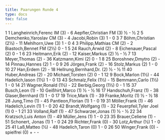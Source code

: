 ```yaml
---
title: Paarungen Runde 4
type: docs
toc: false
---
```


<runde>
1	1	Langheinrich,Ferenc	IM	(3)	-	6	Aepfler,Christian	FM	(3)	½	-	½	 
2	5	Demchenko,Yaroslav	CM	(3)	-	4	Jacobi,Robin		(3)	1	-	0	 
3	7	Böhm,Christian		(2½)	-	11	Mehlhorn,Uwe		(3)	1	-	0	 
4	3	Philipp,Mathias	CM	(2)	-	2	Biastoch,Bennet	FM	(2½)	0	-	1	 
5	24	Rauch,Arwid		(2)	-	8	Eichenauer,Pascal		(2)	0	-	1	 
6	23	Heitmann,Erik		(2)	-	12	Kaiser,Markus		(2)	½	-	½	 
7	13	Meyer,Thomas		(2)	-	36	Katzmann,Kimi		(2)	0	-	1	 
8	25	Boroshnev,Dmytro		(2)	-	14	Pinnau,Hannes		(2)	1	-	0	 
9	26	Jörges,Frank		(2)	-	16	Stolz,Markus		(2)	1	-	0	 
10	27	Han,Erdem		(2)	-	18	Hellrung,Bernhard,Dr.		(2)	½	-	½	 
11	40	Huber,Andreas		(2)	-	20	Michael,Torsten		(2)	0	-	1	 
12	9	Bock,Marlon		(1½)	-	44	Hadelich,Iason		(1½)	1	-	0	 
13	43	Schmalz,Felix		(1½)	-	15	Bemmann,Carlo		(1½)	1	-	0	 
14	21	Wagner,Ronald		(1½)	-	22	Berbig,Georg		(1½)	0	-	1	 
15	37	Busch,Leon		(1)	-	10	Geißhirt,Marco		(1)	½	-	½	 
16	17	Handschuh,Franz		(1)	-	38	Glaser,Bernhard		(1)	1	-	0	 
17	19	Trice,Mark		(1)	-	39	Franke,Moritz		(1)	½	-	½	 
18	28	Jung,Timo		(1)	-	45	Pantleon,Florian		(1)	1	-	0	 
19	31	Möller,Frank		(1)	-	46	Hadelich,Levin		(1)	1	-	0	 
20	42	Brandt,Wolfgang		(1)	-	32	Feuerpfeil,Tyler Joel		(1)	0	-	1	 
21	33	Volland,Ralf		(1)	-	47	Schwarzer,Jonas		(1)	½	-	½	 
22	34	Kratzsch,Luis Anton		(1)	-	49	Müller,Jens		(1)	1	-	0	 
23	35	Brauer,Celiene		(1)	-	51	Schonert, Jonas		(1)	1	-	0	 
24	29	Richter,Frank		(0)	-	30	Lotz,Arthur		(½)	1	-	0	 
25	41	Laß,Matteo		(½)	-	48	Hadelich,Taron		(0)	1	-	0	 
26	50	Winger,Frank		(0)	-		spielfrei		(0)	+	-	-	 
</runde>